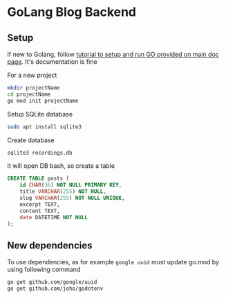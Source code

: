 # GoLang Blog Backend

## Setup

If new to Golang, follow [tutorial to setup and run GO provided on main doc page](https://go.dev/learn/). It's documentation is fine

For a new project

```bash
mkdir projectName
cd projectName
go mod init projectName
```

Setup SQLite database

```bash
sudo apt install sqlite3
```

Create database

```bash
sqlite3 recordings.db
```

It will open DB bash, so create a table

```sql
CREATE TABLE posts (
    id CHAR(36) NOT NULL PRIMARY KEY,
    title VARCHAR(255) NOT NULL,
    slug VARCHAR(255) NOT NULL UNIQUE,
    excerpt TEXT,
    content TEXT,
    date DATETIME NOT NULL
);
```

## New dependencies

To use dependencies, as for example `google uuid` must update go.mod by using following command

```bash
go get github.com/google/uuid
go get github.com/joho/godotenv
```